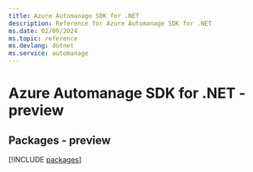 ```yaml
---
title: Azure Automanage SDK for .NET
description: Reference for Azure Automanage SDK for .NET
ms.date: 02/09/2024
ms.topic: reference
ms.devlang: dotnet
ms.service: automanage
---
```

# Azure Automanage SDK for .NET - preview
## Packages - preview
[!INCLUDE [packages](automanage-index.md)]